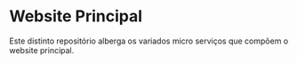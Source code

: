 Website Principal
================

Este distinto repositório alberga os variados micro serviços que compõem o website principal.